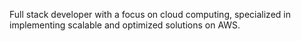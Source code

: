 Full stack developer with a focus on cloud computing, specialized in implementing scalable and optimized solutions on AWS.